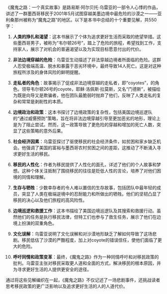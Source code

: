 《魔鬼之路：一个真实故事》是路易斯·阿尔贝托·乌雷亚的一部令人心悸的作品，讲述了一群墨西哥移民于2001年5月试图穿越美墨边境中最危险的沙漠之一——亚利桑那州被称为“魔鬼之路”的地区。以下是本书中总结的十个重要见解，共550字：

1. **人类的挣扎和渴望**：这本书展示了个体为追求更好生活而采取的绝望举措。这些墨西哥男子，被称为“韦尔顿26号”，踏上了危险的旅程，希望找到工作，支持家人，展示了对机会的普遍渴望以及为实现目标愿意付出的代价。

2. **非法边境穿越的危险**：乌雷亚生动描述了非法穿越边境者所面临的危险。这群人忍受极端高温、脱水和暴露于恶劣环境中，最终导致14人死亡。这是对这种旅程所涉及的身体风险的鲜明提醒。

3. **走私者的角色**：故事揭示了促成非法边境穿越的走私者，即“coyotes”，的角色。领导韦尔顿26号的coyote，耶稣·洛佩斯·拉莫斯，又名“门德斯”，被描绘为既是向导又是欺骗者，他在团队最脆弱时抛弃了他们，反映了人类走私的复杂和常常是剥削性的本质。

4. **边境政治和政策**：这本书探讨了边境政策的复杂性，包括美国边境巡逻队的“通过威慑预防”策略，旨在将非法边境穿越引导至更加恶劣的地形，理论上是为了阻止尝试。然而，这一政策导致了更危险的穿越和增加的死亡人数，突显了这些策略的意外后果。

5. **社会经济因素**：乌雷亚探讨了驱使移民的社会经济条件，如贫困和家乡缺乏机会。他强调了美国的富裕与墨西哥农村贫困之间的差距，这推动了不断涌入寻求更好生活的移民。

6. **移民的人性化**：作者为移民提供了人性化的面孔，详述了他们的个人故事和梦想。这种个体关注抵制了围绕移民的往往是贬低人性的言论，培养了对他们困境的同情和理解。

7. **生存与牺牲**：少数幸存者的令人难以置信的生存故事，包括团队中最年轻的成员，突显了人类在极端逆境中的忍耐能力和所做出的牺牲。他们的坚韧凸显了移民的决心以及他们旅程的高风险性。

8. **边境巡逻和救援工作**：这本书描绘了美国边境巡逻队及其搜索和救援行动。虽然他们的任务是执行移民法律，但特工们也参与了救生任务，展示了他们在边境上扮演的双重角色。

9. **文化误解**：乌雷亚说明了文化误解和对沙漠地形缺乏了解如何导致了这场悲剧。移民低估了沙漠的严酷程度，加上对coyote的错误信任，使他们面临了更大的危险。

10. **呼吁同情和政策变革**：最终，《魔鬼之路》作为一种同情呼吁和对移民政策的批判。乌雷亚主张对移民采取更人道和全面的方式，解决移民的根本原因，并为寻求更好生活的人提供更安全的途径。

通过将这些见解编织在一起，《魔鬼之路》不仅记述了一场悲剧事件，还挑战读者思考移民政策的更广泛影响以及追求更好生活的人的人道代价。